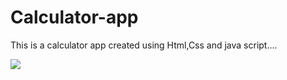 # Calculator-app
This is a calculator app created using Html,Css and java script....


<img src="./">
